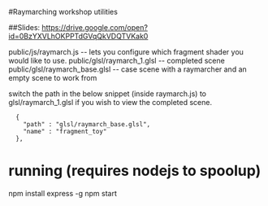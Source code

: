 #Raymarching workshop utilities

##Slides: https://drive.google.com/open?id=0BzYXVLhOKPPTdGVqQkVDQTVKak0

public/js/raymarch.js -- lets you configure which fragment shader you would like to use.
public/glsl/raymarch_1.glsl -- completed scene
public/glsl/raymarch_base.glsl -- case scene with a raymarcher and an empty scene to work from

switch the path in the below snippet (inside raymarch.js) to glsl/raymarch_1.glsl if you wish to view the completed scene.

      {
        "path" : "glsl/raymarch_base.glsl",
        "name" : "fragment_toy"
      },
      
# running (requires nodejs to spoolup)

npm install express -g
npm start




